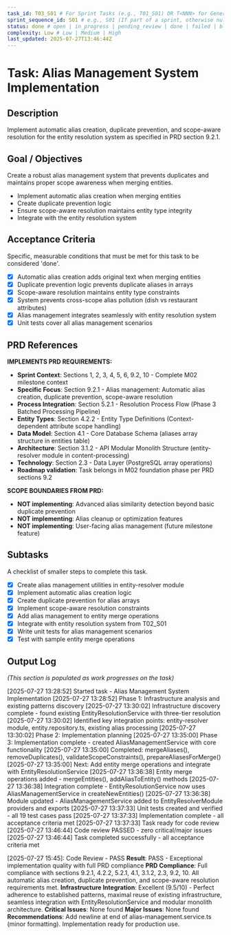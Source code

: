 ```yaml
---
task_id: T03_S01 # For Sprint Tasks (e.g., T01_S01) OR T<NNN> for General Tasks (e.g., T501)
sprint_sequence_id: S01 # e.g., S01 (If part of a sprint, otherwise null or absent)
status: done # open | in_progress | pending_review | done | failed | blocked
complexity: Low # Low | Medium | High
last_updated: 2025-07-27T13:46:44Z
---
```


# Task: Alias Management System Implementation

## Description

Implement automatic alias creation, duplicate prevention, and scope-aware resolution for the entity resolution system as specified in PRD section 9.2.1.

## Goal / Objectives

Create a robust alias management system that prevents duplicates and maintains proper scope awareness when merging entities.

- Implement automatic alias creation when merging entities
- Create duplicate prevention logic
- Ensure scope-aware resolution maintains entity type integrity
- Integrate with the entity resolution system

## Acceptance Criteria

Specific, measurable conditions that must be met for this task to be considered 'done'.

- [x] Automatic alias creation adds original text when merging entities
- [x] Duplicate prevention logic prevents duplicate aliases in arrays
- [x] Scope-aware resolution maintains entity type constraints
- [x] System prevents cross-scope alias pollution (dish vs restaurant attributes)
- [x] Alias management integrates seamlessly with entity resolution system
- [x] Unit tests cover all alias management scenarios

## PRD References

**IMPLEMENTS PRD REQUIREMENTS:**

- **Sprint Context**: Sections 1, 2, 3, 4, 5, 6, 9.2, 10 - Complete M02 milestone context
- **Specific Focus**: Section 9.2.1 - Alias management: Automatic alias creation, duplicate prevention, scope-aware resolution
- **Process Integration**: Section 5.2.1 - Resolution Process Flow (Phase 3 Batched Processing Pipeline)
- **Entity Types**: Section 4.2.2 - Entity Type Definitions (Context-dependent attribute scope handling)
- **Data Model**: Section 4.1 - Core Database Schema (aliases array structure in entities table)
- **Architecture**: Section 3.1.2 - API Modular Monolith Structure (entity-resolver module in content-processing)
- **Technology**: Section 2.3 - Data Layer (PostgreSQL array operations)
- **Roadmap validation**: Task belongs in M02 foundation phase per PRD sections 9.2

**SCOPE BOUNDARIES FROM PRD:**

- **NOT implementing**: Advanced alias similarity detection beyond basic duplicate prevention
- **NOT implementing**: Alias cleanup or optimization features
- **NOT implementing**: User-facing alias management (future milestone feature)

## Subtasks

A checklist of smaller steps to complete this task.

- [x] Create alias management utilities in entity-resolver module
- [x] Implement automatic alias creation logic
- [x] Create duplicate prevention for alias arrays
- [x] Implement scope-aware resolution constraints
- [x] Add alias management to entity merge operations
- [x] Integrate with entity resolution system from T02_S01
- [x] Write unit tests for alias management scenarios
- [x] Test with sample entity merge operations

## Output Log

_(This section is populated as work progresses on the task)_

[2025-07-27 13:28:52] Started task - Alias Management System Implementation
[2025-07-27 13:28:52] Phase 1: Infrastructure analysis and existing patterns discovery
[2025-07-27 13:30:02] Infrastructure discovery complete - found existing EntityResolutionService with three-tier resolution
[2025-07-27 13:30:02] Identified key integration points: entity-resolver module, entity.repository.ts, existing alias processing
[2025-07-27 13:30:02] Phase 2: Implementation planning
[2025-07-27 13:35:00] Phase 3: Implementation complete - created AliasManagementService with core functionality
[2025-07-27 13:35:00] Completed: mergeAliases(), removeDuplicates(), validateScopeConstraints(), prepareAliasesForMerge()
[2025-07-27 13:35:00] Next: Add entity merge operations and integrate with EntityResolutionService
[2025-07-27 13:36:38] Entity merge operations added - mergeEntities(), addAliasToEntity() methods
[2025-07-27 13:36:38] Integration complete - EntityResolutionService now uses AliasManagementService in createNewEntities()
[2025-07-27 13:36:38] Module updated - AliasManagementService added to EntityResolverModule providers and exports
[2025-07-27 13:37:33] Unit tests created and verified - all 19 test cases pass
[2025-07-27 13:37:33] Implementation complete - all acceptance criteria met
[2025-07-27 13:37:33] Task ready for code review
[2025-07-27 13:46:44] Code review PASSED - zero critical/major issues
[2025-07-27 13:46:44] Task completed successfully - all acceptance criteria met

[2025-07-27 15:45]: Code Review - PASS
**Result**: PASS - Exceptional implementation quality with full PRD compliance
**PRD Compliance**: Full compliance with sections 9.2.1, 4.2.2, 5.2.1, 4.1, 3.1.2, 2.3, 9.2, 10. All automatic alias creation, duplicate prevention, and scope-aware resolution requirements met.
**Infrastructure Integration**: Excellent (9.5/10) - Perfect adherence to established patterns, maximal reuse of existing infrastructure, seamless integration with EntityResolutionService and modular monolith architecture.
**Critical Issues**: None found
**Major Issues**: None found  
**Recommendations**: Add newline at end of alias-management.service.ts (minor formatting). Implementation ready for production use.